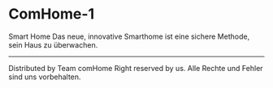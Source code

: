 # ComHome-1
Smart Home
Das neue, innovative Smarthome ist eine sichere Methode, sein Haus zu überwachen.
_____________________________________________________________________________________________________________________________________________

Distributed by Team comHome 
Right reserved by us.
Alle Rechte und Fehler sind uns vorbehalten.
